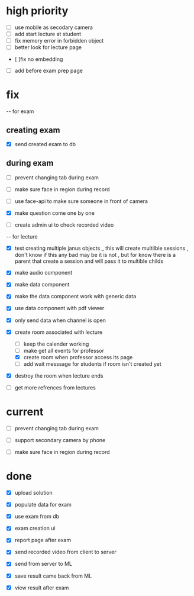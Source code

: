 # high priority
- [ ] use mobile as secodary camera
- [ ] add start lecture at student
- [ ] fix memory error in forbidden object
- [ ] better look for lecture page
- [ ]fix no embedding
- [ ] add before exam prep page



# fix 
-- for exam 
## creating exam
- [x] send created exam to db
## during exam
- [ ] prevent changing tab during exam
- [ ] make sure face in region during record
- [ ] use face-api to make sure someone in front of camera
- [x] make question come one by one
- [ ] create admin ui to check recorded video


-- for lecture
- [x] test creating multiple janus objects _
    this will create multilble sessions , don't know if this any bad 
    may be it is not , but for know there is a parent that create a session and 
    will pass it to multible childs
- [x] make audio component 
- [x] make data component
- [x] make the data component work with generic data
- [x] use data component with pdf viewer
- [x] only send data when channel is open
- [x] create room associated with lecture
    - [ ] keep the calender working
    - [ ] make get all events for professor
    - [x] create room when professor access its page
    - [ ] add wait messsage for students if room isn't created yet
- [x] destroy the room when lecture ends
- [ ] get more refrences from lectures



# current 
- [ ] prevent changing tab during exam
- [ ] support secondary camera by phone
- [ ] make sure face in region during record




# done 
- [X] upload solution

- [x] populate data for exam
- [x] use exam from db
- [x] exam creation ui
- [x] report page after exam

- [x] send recorded video from client to server
- [x] send from server to ML
- [x] save result came back from ML
- [x] view result after exam


